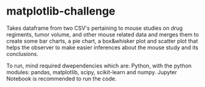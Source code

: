 # matplotlib-challenge

Takes dataframe from two CSV's pertaining to mouse studies on drug regiments, tumor volume, and other mouse related data and merges them to create some bar charts, a pie chart, a box&whisker plot and scatter plot that helps the observer to make easier inferences about the mouse study and its conclusions.

To run, mind required dwependencies which are: Python, with the python modules: pandas, matplotlib, scipy, scikit-learn and numpy. Jupyter Notebook is recommended to run the code.

